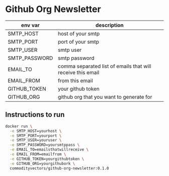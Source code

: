 # Github Org Newsletter

|env var|description|
|-------|-----------|
|SMTP_HOST|host of your smtp|
|SMTP_PORT|port of your smtp|
|SMTP_USER|smtp user|
|SMTP_PASSWORD|smtp password|
|EMAIL_TO|comma separated list of emails that will receive this email|
|EMAIL_FROM|from this email|
|GITHUB_TOKEN|your github token|
|GITHUB_ORG|github org that you want to generate for|


## Instructions to run

```bash
docker run \
  -e SMTP_HOST=yourhost \
  -e SMTP_PORT=yourport \
  -e SMTP_USER=youruser \
  -e SMTP_PASSWORD=yoursmtppass \
  -e EMAIL_TO=emailsthatwillreceive \
  -e EMAIL_FROM=emailfrom \
  -e GITHUB_TOKEN=yourgithubtoken \
  -e GITHUB_ORG=yourgithubork \
  commodityvectors/github-org-newsletter:0.1.0 
```